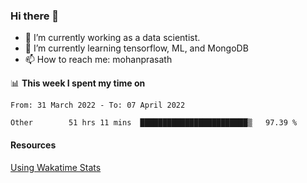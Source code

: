 ### Hi there 👋

- 🔭 I’m currently working as a data scientist.
- 🌱 I’m currently learning tensorflow, ML, and MongoDB
- 📫 How to reach me: mohanprasath

📊 **This week I spent my time on**
<!--START_SECTION:waka-->

```text
From: 31 March 2022 - To: 07 April 2022

Other        51 hrs 11 mins  ████████████████████████▒   97.39 %
```

<!--END_SECTION:waka-->

#### Resources
[Using Wakatime Stats](https://github.com/marketplace/actions/waka-readme)
